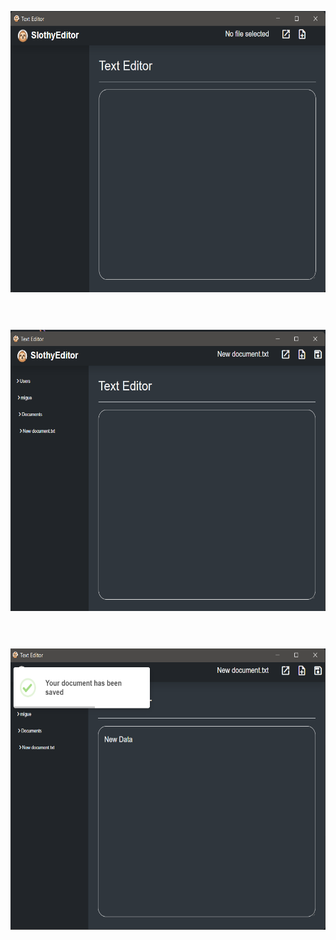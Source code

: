 <div style="display: flex; justify-items: center; justify-content: center; align-items: center; width: 100%; flex-direction: column; flex:1;">
  <img style="  width: 600px; height:450px; margin: 30px 0;" alt="screenshot1" src="screenshot/1.png" />
  <img style="  width: 600px; height:450px; margin: 30px 0;" alt="screenshot2" src="screenshot/2.png" />
  <img style="  width: 600px; height:450px; margin: 30px 0;" alt="screenshot3" src="screenshot/3.png" />
</div>

